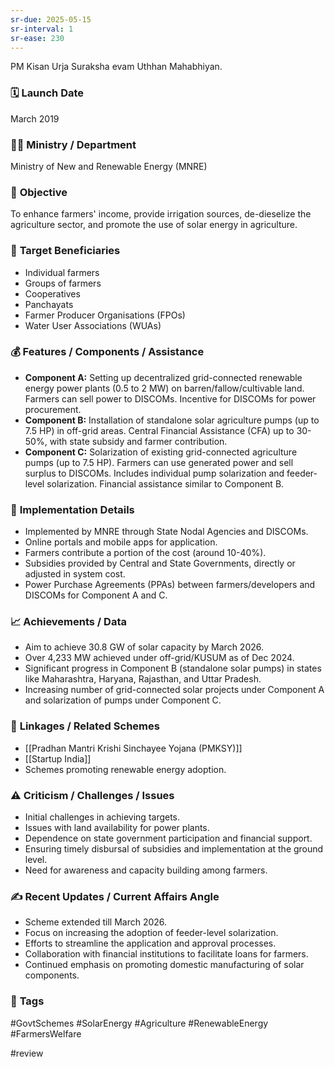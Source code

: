 ```yaml
---
sr-due: 2025-05-15
sr-interval: 1
sr-ease: 230
---
```


PM Kisan Urja Suraksha evam Uthhan Mahabhiyan.
### 🗓️ **Launch Date**
March 2019

### 🧑‍🏫 **Ministry / Department**
Ministry of New and Renewable Energy (MNRE)

### 🎯 **Objective**
To enhance farmers' income, provide irrigation sources, de-dieselize the agriculture sector, and promote the use of solar energy in agriculture.

### 👥 **Target Beneficiaries**
- Individual farmers
- Groups of farmers
- Cooperatives
- Panchayats
- Farmer Producer Organisations (FPOs)
- Water User Associations (WUAs)

### 💰 **Features / Components / Assistance**
- **Component A:** Setting up decentralized grid-connected renewable energy power plants (0.5 to 2 MW) on barren/fallow/cultivable land. Farmers can sell power to DISCOMs. Incentive for DISCOMs for power procurement.
- **Component B:** Installation of standalone solar agriculture pumps (up to 7.5 HP) in off-grid areas. Central Financial Assistance (CFA) up to 30-50%, with state subsidy and farmer contribution.
- **Component C:** Solarization of existing grid-connected agriculture pumps (up to 7.5 HP). Farmers can use generated power and sell surplus to DISCOMs. Includes individual pump solarization and feeder-level solarization. Financial assistance similar to Component B.

### 📍 **Implementation Details**
- Implemented by MNRE through State Nodal Agencies and DISCOMs.
- Online portals and mobile apps for application.
- Farmers contribute a portion of the cost (around 10-40%).
- Subsidies provided by Central and State Governments, directly or adjusted in system cost.
- Power Purchase Agreements (PPAs) between farmers/developers and DISCOMs for Component A and C.

### 📈 **Achievements / Data**
- Aim to achieve 30.8 GW of solar capacity by March 2026.
- Over 4,233 MW achieved under off-grid/KUSUM as of Dec 2024.
- Significant progress in Component B (standalone solar pumps) in states like Maharashtra, Haryana, Rajasthan, and Uttar Pradesh.
- Increasing number of grid-connected solar projects under Component A and solarization of pumps under Component C.

### 🧩 **Linkages / Related Schemes**
- [[Pradhan Mantri Krishi Sinchayee Yojana (PMKSY)]]
- [[Startup India]]
- Schemes promoting renewable energy adoption.

### ⚠️ **Criticism / Challenges / Issues**
- Initial challenges in achieving targets.
- Issues with land availability for power plants.
- Dependence on state government participation and financial support.
- Ensuring timely disbursal of subsidies and implementation at the ground level.
- Need for awareness and capacity building among farmers.

### ✍️ **Recent Updates / Current Affairs Angle**
- Scheme extended till March 2026.
- Focus on increasing the adoption of feeder-level solarization.
- Efforts to streamline the application and approval processes.
- Collaboration with financial institutions to facilitate loans for farmers.
- Continued emphasis on promoting domestic manufacturing of solar components.

### 🔗 **Tags**
#GovtSchemes #SolarEnergy #Agriculture #RenewableEnergy #FarmersWelfare

#review